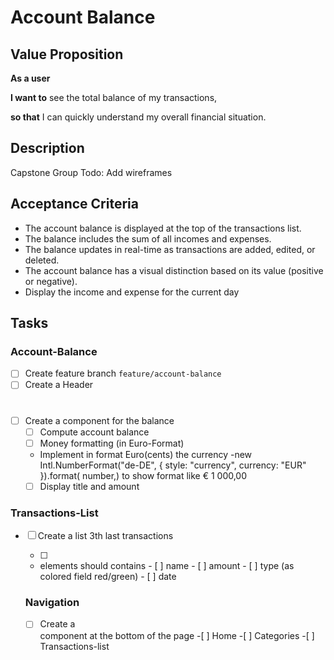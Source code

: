 # Account Balance

## Value Proposition

**As a user**

**I want to** see the total balance of my transactions,

**so that** I can quickly understand my overall financial situation.

## Description

Capstone Group Todo: Add wireframes

## Acceptance Criteria

- The account balance is displayed at the top of the transactions list.
- The balance includes the sum of all incomes and expenses.
- The balance updates in real-time as transactions are added, edited, or deleted.
- The account balance has a visual distinction based on its value (positive or negative).
- Display the income and expense for the current day

## Tasks

### Account-Balance

- [ ] Create feature branch `feature/account-balance`
- [ ] Create a Header <h1>
- [ ] Create a component for the balance
  - [ ] Compute account balance
  - [ ] Money formatting (in Euro-Format)
  - Implement in format Euro(cents) the currency -new Intl.NumberFormat("de-DE", { style: "currency", currency: "EUR" }).format(
    number,) to show format like € 1 000,00
  - [ ] Display title and amount

### Transactions-List

- [ ] Create a list 3th last transactions <ul>
- [ ] <li> elements should contains 
          - [ ] name
          - [ ] amount
          - [ ] type (as colored field red/green)
          - [ ] date

### Navigation

- [ ] Create a <nav> component at the bottom of the page -[ ] Home -[ ] Categories -[ ] Transactions-list
